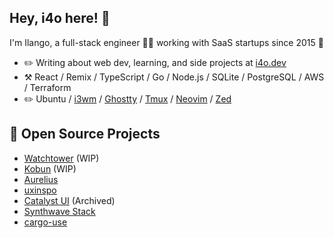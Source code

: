 ## Hey, i4o here! :wave:

I'm Ilango, a full-stack engineer 👨‍💻 working with SaaS startups since 2015 🚀

-   :pencil2: Writing about web dev, learning, and side projects at [i4o.dev](https://i4o.dev)
-   :hammer_and_pick: React / Remix / TypeScript / Go / Node.js / SQLite / PostgreSQL / AWS / Terraform
-   :pencil2: Ubuntu / [i3wm](https://i3wm.org/) / [Ghostty](https://ghostty.org/) / [Tmux](https://github.com/tmux/tmux) / [Neovim](https://neovim.io/) / [Zed](https://zed.dev/)

## :seedling: Open Source Projects

- [Watchtower](https://github.com/i4o-oss/watchtower) (WIP)
- [Kobun](https://github.com/aureliushq/kobun) (WIP)
- [Aurelius](https://aurelius.ink/)
- [uxinspo](https://uxinspo.site/)
- [Catalyst UI](https://catalyst-ui.netlify.app/) (Archived)
- [Synthwave Stack](https://synthwave-stack.fly.dev/)
- [cargo-use](https://github.com/i4o-dev/cargo-use)
